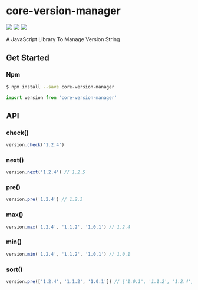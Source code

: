 # core-version-manager

<img src="https://circleci.com/gh/JackPu/core-version-manager.svg?style=shield">
<img src="https://codecov.io/gh/JackPu/core-version-manager/graph/badge.svg" />
<img src="https://img.shields.io/node/v/core-version-manager.svg" />


A JavaScript Library To Manage Version String

## Get Started

### Npm

``` bash
$ npm install --save core-version-manager
```

``` js
import version from 'core-version-manager'
```

## API



### check()

``` js
version.check('1.2.4')
```

### next()

``` js
version.next('1.2.4') // 1.2.5
```

### pre()

``` js
version.pre('1.2.4') // 1.2.3
```

### max()

``` js
version.max('1.2.4', '1.1.2', '1.0.1') // 1.2.4
```

### min()

``` js
version.min('1.2.4', '1.1.2', '1.0.1') // 1.0.1
```

### sort()

``` js
version.pre(['1.2.4', '1.1.2', '1.0.1']) // ['1.0.1', '1.1.2', '1.2.4']
```


